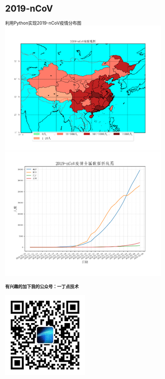 # 2019-nCoV
利用Python实现2019-nCoV疫情分布图
![2019-nCoV疫情地图](./2019-nCoV疫情地图.png)
![2019-nCoV疫情折线图](./2019-nCoV.png)
#### 有兴趣的加下我的公众号：一丁点技术
![公众号：一丁点技术](./qrcode_for_gh_2594643e4a14_258.jpg)